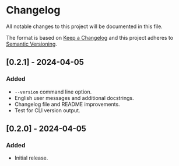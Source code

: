 # Changelog

All notable changes to this project will be documented in this file.

The format is based on [Keep a Changelog](https://keepachangelog.com/en/1.1.0/)
and this project adheres to [Semantic Versioning](https://semver.org/spec/v2.0.0.html).

## [0.2.1] - 2024-04-05
### Added
- `--version` command line option.
- English user messages and additional docstrings.
- Changelog file and README improvements.
- Test for CLI version output.

## [0.2.0] - 2024-04-05
### Added
- Initial release.

